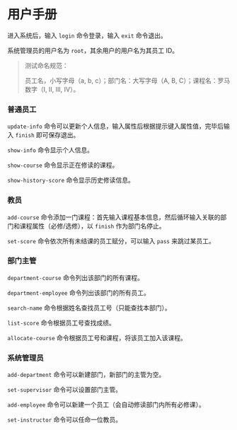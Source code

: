 # 用户手册

进入系统后，输入 `login` 命令登录，输入 `exit` 命令退出。

系统管理员的用户名为 `root`，其余用户的用户名为其员工 ID。

> 测试命名规范：
>
> 员工名，小写字母（a, b, c）；部门名：大写字母（A, B, C）；课程名：罗马数字（I, II, III, IV）。

### 普通员工

`update-info` 命令可以更新个人信息，输入属性后根据提示键入属性值，完毕后输入 `finish` 即可保存退出。

`show-info` 命令显示个人信息。

`show-course` 命令显示正在修读的课程。

`show-history-score` 命令显示历史修读信息。

### 教员

`add-course` 命令添加一门课程：首先输入课程基本信息，然后循环输入关联的部门和课程属性（必修/选修），以 `finish` 作为部门名停止。

`set-score` 命令依次所有未结课的员工赋分，可以输入 `pass` 来跳过某员工。

### 部门主管

`department-course` 命令列出该部门的所有课程。

`department-employee` 命令列出该部门的所有员工。

`search-name` 命令根据姓名查找员工号（只能查找本部门）。

`list-score` 命令根据员工号查找成绩。

`allocate-course` 命令根据员工号和课程，将该员工加入该课程。

### 系统管理员

`add-department` 命令可以新建部门，新部门的主管为空。

`set-supervisor` 命令可以设置部门主管。

`add-employee` 命令可以新建一个员工（会自动修读部门内所有必修课）。

`set-instructor` 命令可以任命一位教员。